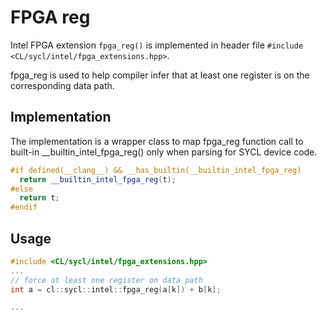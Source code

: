 # FPGA reg

Intel FPGA extension `fpga_reg()` is implemented in header file
`#include <CL/sycl/intel/fpga_extensions.hpp>`.

fpga_reg is used to help compiler infer that at least one register is on the corresponding data path.

## Implementation

The implementation is a wrapper class to map fpga_reg function call to built-in \_\_builtin_intel_fpga_reg()
only when parsing for SYCL device code.
```c++
#if defined(__clang__) && __has_builtin(__builtin_intel_fpga_reg)
  return __builtin_intel_fpga_reg(t);
#else
  return t;
#endif

```


## Usage

```c++
#include <CL/sycl/intel/fpga_extensions.hpp>
...
// force at least one register on data path
int a = cl::sycl::intel::fpga_reg(a[k]) + b[k];

...
```

